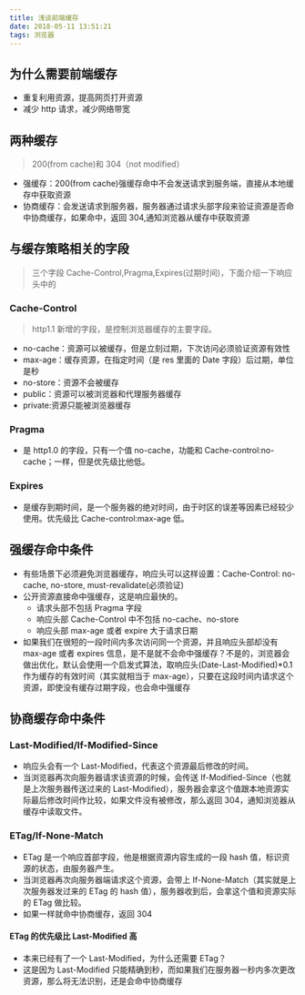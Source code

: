 ```yaml
---
title: 浅谈前端缓存
date: 2018-05-11 13:51:21
tags: 浏览器
---
```


## 为什么需要前端缓存

* 重复利用资源，提高网页打开资源
* 减少 http 请求，减少网络带宽

## 两种缓存

> 200(from cache)和 304（not modified）

* 强缓存：200(from cache)强缓存命中不会发送请求到服务端，直接从本地缓存中获取资源
* 协商缓存：会发送请求到服务器，服务器通过请求头部字段来验证资源是否命中协商缓存，如果命中，返回 304,通知浏览器从缓存中获取资源

## 与缓存策略相关的字段

> 三个字段 Cache-Control,Pragma,Expires(过期时间)，下面介绍一下响应头中的

### Cache-Control

> http1.1 新增的字段，是控制浏览器缓存的主要字段。

* no-cache：资源可以被缓存，但是立刻过期，下次访问必须验证资源有效性
* max-age：缓存资源，在指定时间（是 res 里面的 Date 字段）后过期，单位是秒
* no-store：资源不会被缓存
* public：资源可以被浏览器和代理服务器缓存
* private:资源只能被浏览器缓存

### Pragma

* 是 http1.0 的字段，只有一个值 no-cache，功能和 Cache-control:no-cache；一样，但是优先级比他低。

### Expires

* 是缓存到期时间，是一个服务器的绝对时间，由于时区的误差等因素已经较少使用。优先级比 Cache-control:max-age 低。

## 强缓存命中条件

* 有些场景下必须避免浏览器缓存，响应头可以这样设置：Cache-Control: no-cache, no-store, must-revalidate(必须验证)
* 公开资源直接命中强缓存，这是响应最快的。
  * 请求头部不包括 Pragma 字段
  * 响应头部 Cache-Control 中不包括 no-cache、no-store
  * 响应头部 max-age 或者 expire 大于请求日期
* 如果我们在很短的一段时间内多次访问同一个资源，并且响应头部却没有 max-age 或者 expires 信息，是不是就不会命中强缓存？不是的，浏览器会做出优化，默认会使用一个启发式算法，取响应头(Date-Last-Modified)\*0.1 作为缓存的有效时间（其实就相当于 max-age），只要在这段时间内请求这个资源，即使没有缓存过期字段，也会命中强缓存

## 协商缓存命中条件

### Last-Modified/If-Modified-Since

* 响应头会有一个 Last-Modified，代表这个资源最后修改的时间。
* 当浏览器再次向服务器请求该资源的时候，会传送 If-Modified-Since（也就是上次服务器传送过来的 Last-Modified），服务器会拿这个值跟本地资源实际最后修改时间作比较，如果文件没有被修改，那么返回 304，通知浏览器从缓存中读取文件。

### ETag/If-None-Match

* ETag 是一个响应首部字段，他是根据资源内容生成的一段 hash 值，标识资源的状态，由服务器产生。
* 当浏览器再次向服务器端请求这个资源，会带上 If-None-Match（其实就是上次服务器发过来的 ETag 的 hash 值），服务器收到后，会拿这个值和资源实际的 ETag 做比较。
* 如果一样就命中协商缓存，返回 304

#### ETag 的优先级比 Last-Modified 高

* 本来已经有了一个 Last-Modified，为什么还需要 ETag？
* 这是因为 Last-Modified 只能精确到秒，而如果我们在服务器一秒内多次更改资源，那么将无法识别，还是会命中协商缓存
